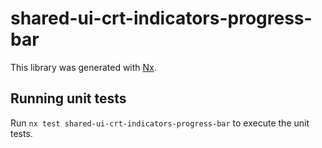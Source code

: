 # shared-ui-crt-indicators-progress-bar

This library was generated with [Nx](https://nx.dev).

## Running unit tests

Run `nx test shared-ui-crt-indicators-progress-bar` to execute the unit tests.
